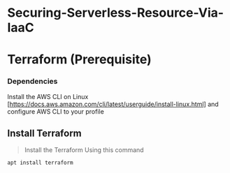 # Securing-Serverless-Resource-Via-IaaC

Terraform (Prerequisite)
=========

### Dependencies
Install the AWS CLI on Linux [https://docs.aws.amazon.com/cli/latest/userguide/install-linux.html]
and configure AWS CLI to your profile

## Install Terraform
> Install the Terraform Using this command
```sh
apt install terraform 
```